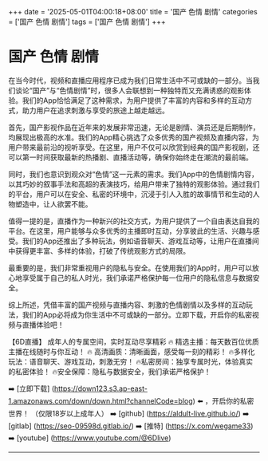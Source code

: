 +++
date = '2025-05-01T04:00:18+08:00'
title = '国产 色情 剧情'
categories = ['国产 色情 剧情']
tags = ['国产 色情 剧情']
+++

# 国产 色情 剧情

在当今时代，视频和直播应用程序已成为我们日常生活中不可或缺的一部分。当我们谈论“国产”与“色情剧情”时，很多人会联想到一种独特而又充满诱惑的观影体验。我们的App恰恰满足了这种需求，为用户提供了丰富的内容和多样的互动方式，助力用户在追求刺激与享受的旅途上越走越远。

首先，国产影视作品在近年来的发展非常迅速，无论是剧情、演员还是后期制作，均展现出极高的水准。我们的App精心挑选了众多优秀的国产视频及直播内容，为用户带来最前沿的视听享受。在这里，用户不仅可以欣赏到经典的国产影视剧，还可以第一时间获取最新的热播剧、直播活动等，确保你始终走在潮流的最前端。

同时，我们也意识到观众对“色情”这一元素的需求。我们App中的色情剧情内容，以其巧妙的叙事手法和高超的表演技巧，给用户带来了独特的观影体验。通过我们的平台，用户可以在安全、私密的环境中，沉浸于引人入胜的故事情节和生动的人物塑造中，让人欲罢不能。

值得一提的是，直播作为一种新兴的社交方式，为用户提供了一个自由表达自我的平台。在这里，用户能够与众多优秀的主播即时互动，分享彼此的生活、兴趣与感受。我们的App还推出了多种玩法，例如语音聊天、游戏互动等，让用户在直播间中获得更丰富、多样的体验，打破了传统观影方式的局限。

最重要的是，我们非常重视用户的隐私与安全。在使用我们的App时，用户可以放心地享受属于自己的私人时光，我们承诺严格保护每一位用户的隐私信息与数据安全。

综上所述，凭借丰富的国产视频与直播内容、刺激的色情剧情以及多样的互动玩法，我们的App必将成为你生活中不可或缺的一部分。立即下载，开启你的私密视频与直播体验吧！

【6D直播】
成年人的专属空间，实时互动尽享精彩
🔥 精选主播：每天数百位优质主播在线随时与你互动！
🔥 高清画质：清晰画面，感受每一刻的精彩！
🔥多样化玩法：语音聊天、游戏互动，刺激无穷！
🔥私密房间：独享专属时光，体验真实的私密体验！
🔥安全保障：隐私与数据安全，我们承诺严格保护！

➡️ [立即下载] (https://down123.s3.ap-east-1.amazonaws.com/down/down.html?channelCode=blog) ⬅️ ，开启你的私密世界！ （仅限18岁以上成年人）
➡️ [github] (https://aldult-live.github.io/)
➡️ [gitlab] (https://seo-09598d.gitlab.io/)
➡️ [推特] (https://x.com/wegame33)
➡️ [youtube] (https://www.youtube.com/@6Dlive)

---
